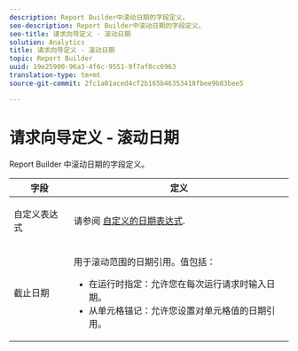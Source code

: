 ```yaml
---
description: Report Builder中滚动日期的字段定义。
seo-description: Report Builder中滚动日期的字段定义。
seo-title: 请求向导定义 - 滚动日期
solution: Analytics
title: 请求向导定义 - 滚动日期
topic: Report Builder
uuid: 19e25900-96a3-4f6c-9551-9f7af8cc6963
translation-type: tm+mt
source-git-commit: 2fc1a01aced4cf2b165b46353418fbee9b83bee5

---
```



# 请求向导定义 - 滚动日期

Report Builder 中滚动日期的字段定义。

<table id="table_620F3BD3FD1B4C85A0319107EC03D54F"> 
 <thead> 
  <tr> 
   <th colname="col1" class="entry"> 字段 </th> 
   <th colname="col2" class="entry"> 定义 </th> 
  </tr> 
 </thead>
 <tbody> 
  <tr> 
   <td colname="col1"> <p>自定义表达式 </p> </td> 
   <td colname="col2"> <p>请参阅 <a href="/help/analyze/report-builder/data-requests/configuring-report-dates/c-customized-date-expressions/t-customized-date-expressions.md"   > 自定义的日期表达式</a>. </p> </td> 
  </tr> 
  <tr> 
   <td colname="col1"> <p> 截止日期 </p> </td> 
   <td colname="col2"> <p>用于滚动范围的日期引用。值包括： </p> 
    <ul id="ul_6B73B707B7CB4C7D88299A8337260800"> 
     <li id="li_48FD414FCF884F3AADB7CFBC90C7EF51"> 在运行时指定：允许您在每次运行请求时输入日期。 </li> 
     <li id="li_B1AE95854C1B4228A39164373A1C5303"> 从单元格锚记：允许您设置对单元格值的日期引用。 </li> 
    </ul> </td> 
  </tr> 
 </tbody> 
</table>

